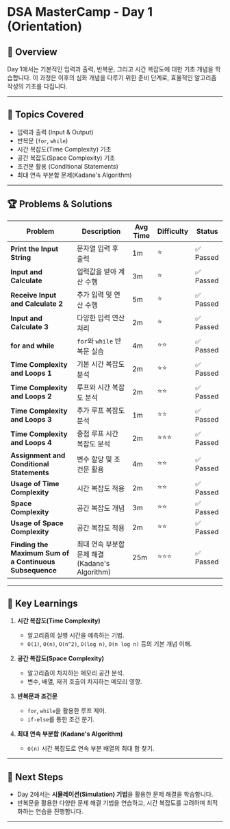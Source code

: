 # DSA MasterCamp - Day 1 (Orientation)

## 📌 Overview

Day 1에서는 기본적인 입력과 출력, 반복문, 그리고 시간 복잡도에 대한 기초 개념을 학습합니다. 이 과정은 이후의 심화 개념을 다루기 위한 준비 단계로, 효율적인 알고리즘 작성의 기초를 다집니다.

---

## 📖 Topics Covered

- 입력과 출력 (Input & Output)
- 반복문 (`for`, `while`)
- 시간 복잡도(Time Complexity) 기초
- 공간 복잡도(Space Complexity) 기초
- 조건문 활용 (Conditional Statements)
- 최대 연속 부분합 문제(Kadane's Algorithm)

---

## 🏆 Problems & Solutions

| Problem                                                 | Description                                     | Avg Time | Difficulty | Status    |
| ------------------------------------------------------- | ----------------------------------------------- | -------- | ---------- | --------- |
| **Print the Input String**                              | 문자열 입력 후 출력                             | 1m       | ⭐         | ✅ Passed |
| **Input and Calculate**                                 | 입력값을 받아 계산 수행                         | 3m       | ⭐         | ✅ Passed |
| **Receive Input and Calculate 2**                       | 추가 입력 및 연산 수행                          | 5m       | ⭐         | ✅ Passed |
| **Input and Calculate 3**                               | 다양한 입력 연산 처리                           | 2m       | ⭐         | ✅ Passed |
| **for and while**                                       | `for`와 `while` 반복문 실습                     | 4m       | ⭐⭐       | ✅ Passed |
| **Time Complexity and Loops 1**                         | 기본 시간 복잡도 분석                           | 2m       | ⭐⭐       | ✅ Passed |
| **Time Complexity and Loops 2**                         | 루프와 시간 복잡도 분석                         | 2m       | ⭐⭐       | ✅ Passed |
| **Time Complexity and Loops 3**                         | 추가 루프 복잡도 분석                           | 1m       | ⭐⭐       | ✅ Passed |
| **Time Complexity and Loops 4**                         | 중첩 루프 시간 복잡도 분석                      | 2m       | ⭐⭐⭐     | ✅ Passed |
| **Assignment and Conditional Statements**               | 변수 할당 및 조건문 활용                        | 4m       | ⭐⭐       | ✅ Passed |
| **Usage of Time Complexity**                            | 시간 복잡도 적용                                | 2m       | ⭐⭐       | ✅ Passed |
| **Space Complexity**                                    | 공간 복잡도 개념                                | 3m       | ⭐⭐       | ✅ Passed |
| **Usage of Space Complexity**                           | 공간 복잡도 적용                                | 2m       | ⭐⭐       | ✅ Passed |
| **Finding the Maximum Sum of a Continuous Subsequence** | 최대 연속 부분합 문제 해결 (Kadane's Algorithm) | 25m      | ⭐⭐⭐     | ✅ Passed |

---

## 📌 Key Learnings

1. **시간 복잡도(Time Complexity)**

   - 알고리즘의 실행 시간을 예측하는 기법.
   - `O(1)`, `O(n)`, `O(n^2)`, `O(log n)`, `O(n log n)` 등의 기본 개념 이해.

2. **공간 복잡도(Space Complexity)**

   - 알고리즘이 차지하는 메모리 공간 분석.
   - 변수, 배열, 재귀 호출이 차지하는 메모리 영향.

3. **반복문과 조건문**

   - `for`, `while`을 활용한 루프 제어.
   - `if-else`를 통한 조건 분기.

4. **최대 연속 부분합 (Kadane's Algorithm)**
   - `O(n)` 시간 복잡도로 연속 부분 배열의 최대 합 찾기.

---

## 🏁 Next Steps

- Day 2에서는 **시뮬레이션(Simulation) 기법**을 활용한 문제 해결을 학습합니다.
- 반복문을 활용한 다양한 문제 해결 기법을 연습하고, 시간 복잡도를 고려하며 최적화하는 연습을 진행합니다.

---
